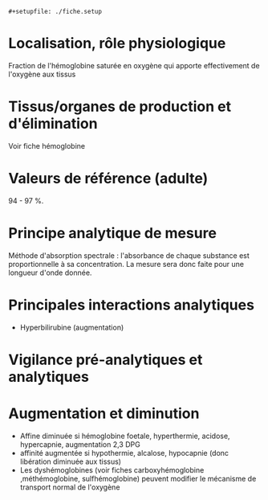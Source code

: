 ```{=org}
#+setupfile: ./fiche.setup
```
# Localisation, rôle physiologique

Fraction de l'hémoglobine saturée en oxygène qui apporte effectivement
de l'oxygène aux tissus

# Tissus/organes de production et d\'élimination

Voir fiche hémoglobine

# Valeurs de référence (adulte)

94 - 97 %.

# Principe analytique de mesure

Méthode d'absorption spectrale : l'absorbance de chaque substance est
proportionnelle à sa concentration. La mesure sera donc faite pour une
longueur d'onde donnée.

# Principales interactions analytiques

-   Hyperbilirubine (augmentation)

# Vigilance pré-analytiques et analytiques

# Augmentation et diminution

-   Affine diminuée si hémoglobine foetale, hyperthermie, acidose,
    hypercapnie, augmentation 2,3 DPG
-   affinité augmentée si hypothermie, alcalose, hypocapnie (donc
    libération diminuée aux tissus)
-   Les dyshémoglobines (voir fiches carboxyhémoglobine ,méthémoglobine,
    sulfhémoglobine) peuvent modifier le mécanisme de transport normal
    de l'oxygène
